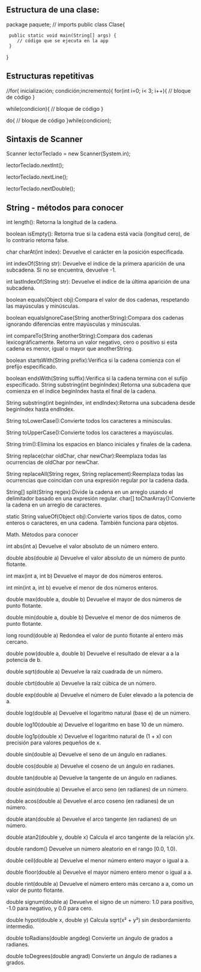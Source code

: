 ## Estructura de una clase: 

package paquete; 
// imports
public class Clase{

     public static void main(String[] args) {
        // código que se ejecuta en la app
     }
}

## Estructuras repetitivas

//for( inicialización; condición;incremento){
  for(int i=0; i< 3; i++){
    // bloque de código
}


while(condicion){
    // bloque de código
}

do{
    // bloque de código
}while(condicion);

## Sintaxis de Scanner
Scanner lectorTeclado = new Scanner(System.in);

lectorTeclado.nextInt();

lectorTeclado.nextLine();

lectorTeclado.nextDouble();

## String - métodos para conocer

int length():  Retorna la longitud de la cadena.

boolean isEmpty(): Retorna true si la cadena está vacía (longitud cero), de lo contrario retorna false.

char charAt(int index): Devuelve el carácter en la posición especificada.

int indexOf(String str): Devuelve el índice de la primera aparición de una subcadena. Si no se encuentra, devuelve -1.

int lastIndexOf(String str): Devuelve el índice de la última aparición de una subcadena.

boolean equals(Object obj):Compara el valor de dos cadenas, respetando las mayúsculas y minúsculas.

boolean equalsIgnoreCase(String anotherString):Compara dos cadenas ignorando diferencias entre mayúsculas y minúsculas.

int compareTo(String anotherString):Compara dos cadenas lexicográficamente. Retorna un valor negativo, cero o positivo si esta cadena es menor, igual o mayor que anotherString.

boolean startsWith(String prefix):Verifica si la cadena comienza con el prefijo especificado.

boolean endsWith(String suffix):Verifica si la cadena termina con el sufijo especificado.
String substring(int beginIndex):Retorna una subcadena que comienza en el índice beginIndex hasta el final de la cadena.

String substring(int beginIndex, int endIndex):Retorna una subcadena desde beginIndex hasta endIndex.

String toLowerCase():Convierte todos los caracteres a minúsculas.

String toUpperCase():Convierte todos los caracteres a mayúsculas.

String trim():Elimina los espacios en blanco iniciales y finales de la cadena.

String replace(char oldChar, char newChar):Reemplaza todas las ocurrencias de oldChar por newChar.

String replaceAll(String regex, String replacement):Reemplaza todas las ocurrencias que coincidan con una expresión regular por la cadena dada.

String[] split(String regex):Divide la cadena en un arreglo usando el delimitador basado en una expresión regular.
char[] toCharArray():Convierte la cadena en un arreglo de caracteres.

static String valueOf(Object obj):Convierte varios tipos de datos, como enteros o caracteres, en una cadena. También funciona para objetos.

Math. Métodos para conocer

int abs(int a)  Devuelve el valor absoluto de un número entero.

double abs(double a)  Devuelve el valor absoluto de un número de punto flotante.

int max(int a, int b) Devuelve el mayor de dos números enteros.

int min(int a, int b) evuelve el menor de dos números enteros.

double max(double a, double b) Devuelve el mayor de dos números de punto flotante.

double min(double a, double b)  Devuelve el menor de dos números de punto flotante.

long round(double a) Redondea el valor de punto flotante al entero más cercano.

double pow(double a, double b) Devuelve el resultado de elevar a a la potencia de b.

 double sqrt(double a) Devuelve la raíz cuadrada de un número.
 
double cbrt(double a) Devuelve la raíz cúbica de un número.

double exp(double a) Devuelve el número de Euler elevado a la potencia de a.

double log(double a) Devuelve el logaritmo natural (base e) de un número.

double log10(double a) Devuelve el logaritmo en base 10 de un número.

double log1p(double x) Devuelve el logaritmo natural de (1 + x) con precisión para valores pequeños de x.

double sin(double a) Devuelve el seno de un ángulo en radianes.

double cos(double a) Devuelve el coseno de un ángulo en radianes.

double tan(double a) Devuelve la tangente de un ángulo en radianes.

double asin(double a) Devuelve el arco seno (en radianes) de un número. 

double acos(double a) Devuelve el arco coseno (en radianes) de un número.

double atan(double a)  Devuelve el arco tangente (en radianes) de un número.

double atan2(double y, double x) Calcula el arco tangente de la relación y/x. 

double random()  Devuelve un número aleatorio en el rango [0.0, 1.0).

double ceil(double a) Devuelve el menor número entero mayor o igual a a.

double floor(double a) Devuelve el mayor número entero menor o igual a a. 

double rint(double a) Devuelve el número entero más cercano a a, como un valor de punto flotante.

double signum(double a)  Devuelve el signo de un número: 1.0 para positivo, -1.0 para negativo, y 0.0 para cero. 

double hypot(double x, double y) Calcula sqrt(x² + y²) sin desbordamiento intermedio. 

double toRadians(double angdeg) Convierte un ángulo de grados a radianes.

double toDegrees(double angrad) Convierte un ángulo de radianes a grados.

